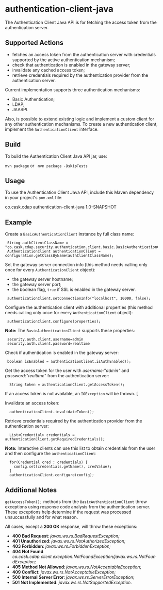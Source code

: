 authentication-client-java
==========================

The Authentication Client Java API is for fetching the access token from the authentication server.

## Supported Actions

 - fetches an access token from the authentication server with credentials supported by the active authentication 
   mechanism;
 - check that authentication is enabled in the gateway server;
 - invalidate any cached access token;
 - retrieve credentials required by the authentication provider from the authentication server. 
 
 Current implementation supports three authentication mechanisms:
  - Basic Authentication;
  - LDAP;
  - JAASPI.
 
 Also, is possible to extend existing logic and implement a custom client for any other authentication 
 mechanisms. To create a new authentication client, implement the ```AuthenticationClient``` interface.   

## Build
 
 To build the Authentication Client Java API jar, use:

 ```mvn package``` or ``` mvn package -DskipTests```

## Usage

 To use the Authentication Client Java API, include this Maven dependency in your project's ```pom.xml``` file:
 
 <dependency>
  <groupId>co.cask.cdap</groupId>
  <artifactId>authentication-client-java</artifactId>
  <version>1.0-SNAPSHOT</version>
 </dependency>
 
## Example
   
 Create a ```BasicAuthenticationClient``` instance by full class name:
 
 ```
  String authClientClassName = "co.cask.cdap.security.authentication.client.basic.BasicAuthenticationClient";
  AuthenticationClient authenticationClient = configuration.getClassByName(authClientClassName);
 ```
 
 Set the gateway server connection info (this method needs calling only once for every ```AuthenticationClient``` 
 object):
  - the gateway server hostname;
  - the gateway server port;
  - the boolean flag, ```true``` if SSL is enabled in the gateway server.
 
 ```
  authenticationClient.setConnectionInfo("localhost", 10000, false);
 ```
  
 Configure the authentication client with additional properties (this method needs calling only once for every 
 ```AuthenticationClient``` object):
 
 ```
  authenticationClient.configure(properties);
 ```

 **Note:** The ```BasicAuthenticationClient``` supports these properties:
 
 ```
  security.auth.client.username=admin        
  security.auth.client.password=realtime     
 ```
 
 Check if authentication is enabled in the gateway server:
 
 ```
  boolean isEnabled = authenticationClient.isAuthEnabled();
 ```                      
 
 Get the access token for the user with *username:"admin"* and *password:"realtime"* from the authentication server:
 
 ```  
   String token = authenticationClient.getAccessToken();  
 ```
 If an access token is not available, an ```IOException``` will be thrown. [
 
 
 Invalidate an access token:
 
 ```
   authenticationClient.invalidateToken();
 ```
 
 Retrieve credentials required by the authentication provider from the authentication server:

 ```
   List<Credential> credentials = authenticationClient.getRequiredCredentials();
 ```
 **Note:** Interactive clients can use this list to obtain credentials from the user and then configure 
 the ```authenticationClient```:
 
 ```
   for(Credential cred : credentials) {
     config.set(credentials.getName(), credValue);
   }
   authenticationClient.configure(config);
 ```
   
## Additional Notes
 
 ```getAccessToken();``` methods from the ```BasicAuthenticationClient``` throw exceptions using response code 
 analysis from the authentication server. These exceptions help determine if the request was processed unsuccessfully 
 and for what reason.
 
 All cases, except a **200 OK** response, will throw these exceptions:
 
  - **400 Bad Request**: *javax.ws.rs.BadRequestException;*   
  - **401 Unauthorized**: *javax.ws.rs.NotAuthorizedException;*
  - **403 Forbidden**: *javax.ws.rs.ForbiddenException;*
  - **404 Not Found**: *co.cask.cdap.client.exception.NotFoundException/javax.ws.rs.NotFoundException;*
  - **405 Method Not Allowed**: *javax.ws.rs.NotAcceptableException;*
  - **409 Conflict**: *javax.ws.rs.NotAcceptableException;*
  - **500 Internal Server Error**: *javax.ws.rs.ServerErrorException;*
  - **501 Not Implemented**: *javax.ws.rs.NotSupportedException*.